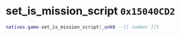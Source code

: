 # set_is_mission_script `0x15040CD2`

```lua
natives.game.set_is_mission_script(_unk0 --[[ number ]])
```